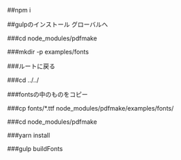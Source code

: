 ##npm i

##gulpのインストール グローバルへ

###cd node_modules/pdfmake

###mkdir -p examples/fonts

###ルートに戻る

###cd ../../ 

###fontsの中のものをコピー

###cp fonts/*.ttf node_modules/pdfmake/examples/fonts/

###cd node_modules/pdfmake

###yarn install

###gulp buildFonts
